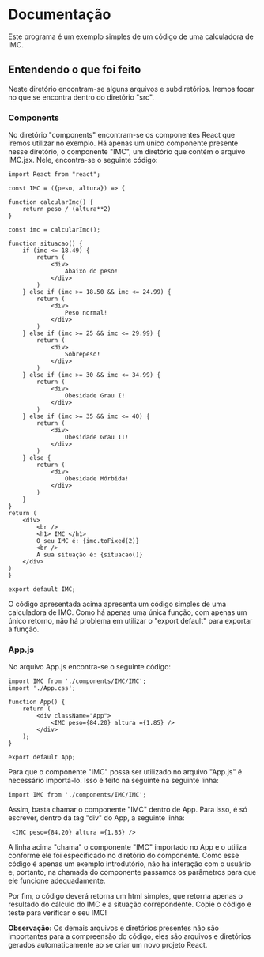 # **Documentação**

Este programa é um exemplo simples de um código de uma calculadora de IMC.

## **Entendendo o que foi feito**

Neste diretório encontram-se alguns arquivos e subdiretórios. Iremos focar no que se encontra dentro do diretório "src". 

### **Components**

No diretório "components" encontram-se os componentes React que iremos utilizar no exemplo. Há apenas um único componente presente nesse diretório, o componente "IMC", um diretório que contém o arquivo IMC.jsx. Nele, encontra-se o seguinte código:

    import React from "react";

    const IMC = ({peso, altura}) => {

    function calcularImc() {
        return peso / (altura**2)
    }

    const imc = calcularImc();

    function situacao() {
        if (imc <= 18.49) {
            return (
                <div>
                    Abaixo do peso!
                </div>
            )
        } else if (imc >= 18.50 && imc <= 24.99) {
            return (
                <div>
                    Peso normal!
                </div>
            )
        } else if (imc >= 25 && imc <= 29.99) {
            return (
                <div>
                    Sobrepeso!
                </div>
            )
        } else if (imc >= 30 && imc <= 34.99) {
            return (
                <div>
                    Obesidade Grau I!
                </div>
            )
        } else if (imc >= 35 && imc <= 40) {
            return (
                <div>
                    Obesidade Grau II!
                </div>
            )
        } else {
            return (
                <div>
                    Obesidade Mórbida!
                </div>
            )
        }
    }
    return (
        <div>
            <br />
            <h1> IMC </h1>
            O seu IMC é: {imc.toFixed(2)}
            <br />
            A sua situação é: {situacao()}
        </div>
    )
    }

    export default IMC;
    
O código apresentada acima apresenta um código simples de uma calculadora de IMC. Como há apenas uma única função, com apenas um único retorno, não há problema em utilizar o "export default" para exportar a função.

### **App.js**
No arquivo App.js encontra-se o seguinte código:

    import IMC from './components/IMC/IMC';
    import './App.css';

    function App() {
        return (
            <div className="App">
                <IMC peso={84.20} altura ={1.85} />
            </div>
        );
    }

    export default App;

Para que o componente "IMC" possa ser utilizado no arquivo "App.js" é necessário importá-lo. Isso é feito na seguinte na seguinte linha:

    import IMC from './components/IMC/IMC';

 Assim, basta chamar o componente "IMC" dentro de App. Para isso, é só escrever, dentro da tag "div" do App, a seguinte linha:

     <IMC peso={84.20} altura ={1.85} />

A linha acima "chama" o componente "IMC" importado no App e o utiliza conforme ele foi especificado no diretório do componente. Como esse código é apenas um exemplo introdutório, não há interação com o usuário e, portanto, na chamada do componente passamos os parâmetros para que ele funcione adequadamente. 

Por fim, o código deverá retorna um html simples, que retorna apenas o resultado do cálculo do IMC e a situação correpondente. Copie o código e teste para verificar o seu IMC!

**Observação:** Os demais arquivos e diretórios presentes não são importantes para a compreensão do código, eles são arquivos e diretórios gerados automaticamente ao se criar um novo projeto React.
